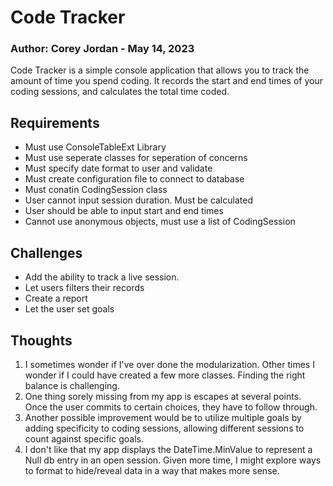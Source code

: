 # Code Tracker
### Author: Corey Jordan - May 14, 2023
Code Tracker is a simple console application that allows you to track the amount of time you spend coding. It records the start and end times of your coding sessions, and calculates the total time coded.

## Requirements

- Must use ConsoleTableExt Library
- Must use seperate classes for seperation of concerns
- Must specify date format to user and validate
- Must create configuration file to connect to database
- Must conatin CodingSession class
- User cannot input session duration. Must be calculated
- User should be able to input start and end times
- Cannot use anonymous objects, must use a list of CodingSession

## Challenges
- Add the ability to track a live session.
- Let users filters their records
- Create a report
- Let the user set goals

## Thoughts

1. I sometimes wonder if I've over done the modularization. Other times I wonder if I could have created a few more classes. Finding the right balance is challenging.
2. One thing sorely missing from my app is escapes at several points. Once the user commits to certain choices, they have to follow through. 
3. Another possible improvement would be to utilize multiple goals by adding specificity to coding sessions, allowing different sessions to count against specific goals.
4. I don't like that my app displays the DateTime.MinValue to represent a Null db entry in an open session. Given more time, I might explore ways to format to hide/reveal data in a way that makes more sense.
